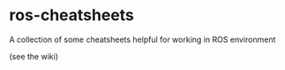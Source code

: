 # ros-cheatsheets
A collection of some cheatsheets helpful for working in ROS environment

(see the wiki)

